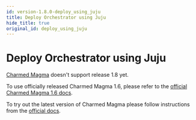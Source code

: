 ```yaml
---
id: version-1.8.0-deploy_using_juju
title: Deploy Orchestrator using Juju
hide_title: true
original_id: deploy_using_juju
---
```


# Deploy Orchestrator using Juju

[Charmed Magma](https://canonical.github.io/charmed-magma/) doesn't support
release 1.8 yet.

To use officially released Charmed Magma 1.6, please refer to the
[official Charmed Magma 1.6 docs](https://canonical.github.io/charmed-magma/1.6/).

To try out the latest version of Charmed Magma please follow instructions
from the [official docs](https://canonical.github.io/charmed-magma/main/).
